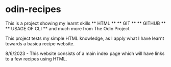 # odin-recipes

This is a project showing my learnt skills 
** HTML **
** GIT **
** GITHUB **
** USAGE OF CLI **
and much more from The Odin Project

This project tests my simple HTML knowledge, as I apply what I have learnt towards a basica recipe website. 

8/6/2023 - This website consists of a main index page which will have links to a few recipes using HTML.